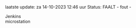 laatste update: 
za 14-10-2023 12:46   uur 
Status: FAALT - fout - 
<div class="service R">Jenkins</div><div class="service Y">microstation</div>